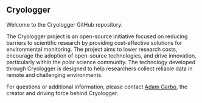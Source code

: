 ## Cryologger

Welcome to the Cryologger GitHub repository.

The Cryologger project is an open-source initiative focused on reducing barriers to scientific research by providing cost-effective solutions for environmental monitoring. The project aims to lower research costs, encourage the adoption of open-source technologies, and drive innovation, particularly within the polar science community. The technology developed through Cryologger is designed to help researchers collect reliable data in remote and challenging environments.

For questions or additional information, please contact [Adam Garbo](mailto:adam@cryologger.org), the creator and driving force behind Cryologger.
<!--

**Here are some ideas to get you started:**

🙋‍♀️ A short introduction - what is your organization all about?
🌈 Contribution guidelines - how can the community get involved?
👩‍💻 Useful resources - where can the community find your docs? Is there anything else the community should know?
🍿 Fun facts - what does your team eat for breakfast?
🧙 Remember, you can do mighty things with the power of [Markdown](https://docs.github.com/github/writing-on-github/getting-started-with-writing-and-formatting-on-github/basic-writing-and-formatting-syntax)
-->
